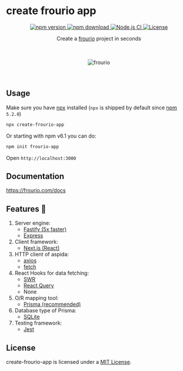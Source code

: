 # create frourio app

<div align="center">
  <a href="https://www.npmjs.com/package/create-frourio-app">
    <img src="https://img.shields.io/npm/v/create-frourio-app" alt="npm version" />
  </a>
  <a href="https://www.npmjs.com/package/create-frourio-app">
    <img src="https://img.shields.io/npm/dm/create-frourio-app" alt="npm download" />
  </a>
  <a href="https://github.com/frouriojs/create-frourio-app/actions?query=branch%3Amaster++">
    <img src="https://github.com/frouriojs/create-frourio-app/workflows/Node.js%20CI/badge.svg?branch=master" alt="Node.js CI" />
  </a>
  <a href="https://github.com/frouriojs/create-frourio-app/blob/master/LICENSE">
    <img src="https://img.shields.io/npm/l/create-frourio-app" alt="License" />
  </a>
</div>

<p align="center">Create a <a href="https://frourio.com">frourio</a> project in seconds</p>
<br />
<br />

<div align="center">
  <img src="https://github.com/frouriojs/create-frourio-app/raw/main/docs/assets/images/desktop.png" alt="frourio" />
</div>
<br />
<br />

## Usage

Make sure you have [npx](https://www.npmjs.com/package/npx) installed (`npx` is shipped by default since [npm](https://www.npmjs.com/get-npm) `5.2.0`)

```bash
npx create-frourio-app
```

Or starting with npm v6.1 you can do:

```bash
npm init frourio-app
```

Open `http://localhost:3000`

## Documentation

https://frourio.com/docs

## Features :tada:

1. Server engine:
   - [Fastify (5x faster)](https://www.fastify.io/)
   - [Express](https://expressjs.com/)
1. Client framework:
   - [Next.js (React)](https://nextjs.org/learn/excel/typescript)
1. HTTP client of aspida:
   - [axios](https://github.com/axios/axios)
   - [fetch](https://developer.mozilla.org/en-US/docs/Web/API/Fetch_API)
1. React Hooks for data fetching:
   - [SWR](https://swr.vercel.app/)
   - [React Query](https://react-query.tanstack.com/)
   - None
1. O/R mapping tool:
   - [Prisma (recommended)](https://www.prisma.io/)
1. Database type of Prisma:
   - [SQLite](https://www.sqlite.org/)
1. Testing framework:
   - [Jest](https://jestjs.io/)

## License

create-frourio-app is licensed under a [MIT License](https://github.com/frouriojs/create-frourio-app/blob/master/LICENSE).
